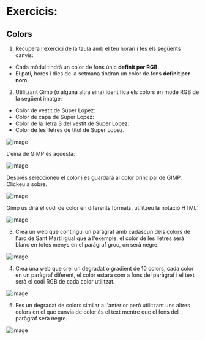 # Exercicis:

## Colors

1. Recupera l'exercici de la taula amb el teu horari i fes els següents canvis:
  - Cada mòdul tindrà un color de fons únic **definit per RGB**.
  - El pati, hores i dies de la setmana tindran un color de fons **definit per nom**.

2. Utilitzant Gimp (o alguna altra eina) identifica els colors en mode RGB de la següent imatge:
  - Color de vestit de Super Lopez:
  - Color de capa de Super Lopez:
  - Color de la lletra S del vestit de Super Lopez:
  - Color de les lletres de títol de Super Lopez.


![image](https://github.com/XaSaFa/MP08-23-24/assets/110727546/c2eb5e5d-f053-4447-9996-62840e21a2ed)


L'eina de GIMP és aquesta:

![image](https://user-images.githubusercontent.com/110727546/216937709-e48a236a-e893-4e18-bf23-f326d251c42b.png)

Després seleccioneu el color i es guardarà al color principal de GIMP. Clickeu a sobre.

![image](https://github.com/XaSaFa/MP08-23-24/assets/110727546/7a1a0f87-4c59-4443-b2b2-003c8f7c1339)

Gimp us dirà el codi de color en diferents formats, utilitzeu la notació HTML:

![image](https://github.com/XaSaFa/MP08-23-24/assets/110727546/ccb46923-1804-43a6-958e-cf12350d9838)


3. Crea un web que contingui un paràgraf amb cadascun dels colors de l'arc de Sant Martí igual que a l'exemple, el color de les lletres serà blanc en totes menys en el paràgraf groc, on serà negre.

![image](https://user-images.githubusercontent.com/110727546/216999413-211a1b9d-3852-479d-905c-8354b3b9443e.png)

4. Crea una web que crei un degradat o gradient de 10 colors, cada color en un paràgraf diferent, el color estarà com a fons del paràgraf i el text serà el codi RGB de cada color utilitzat.

![image](https://github.com/XaSaFa/MP08-23-24/assets/110727546/1c56a134-f3fc-461b-bbfb-dac8deaae3ba)

5. Fes un degradat de colors similar a l'anterior però utilitzant uns altres colors on el que canvia de color és el text mentre que el fons del paràgraf serà negre.

![image](https://github.com/XaSaFa/MP08-23-24/assets/110727546/33184df5-5fca-4f61-856b-f81f6fb2804c)


